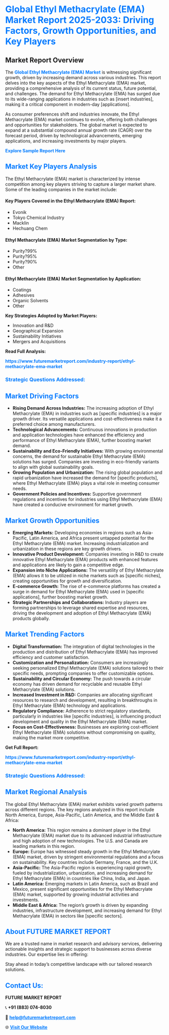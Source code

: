 <h1 style="color: #007BFF;">Global Ethyl Methacrylate (EMA) Market Report 2025-2033: Driving Factors, Growth Opportunities, and Key Players</h1>

<section id="overview">
<h2>Market Report Overview</h2>
<p>The <a href="https://www.futuremarketreport.com/industry-report/ethyl-methacrylate-ema-market" style="color: #007BFF; text-decoration: none;"><strong>Global Ethyl Methacrylate (EMA) Market</strong></a> is witnessing significant growth, driven by increasing demand across various industries. This report delves into the key aspects of the Ethyl Methacrylate (EMA) market, providing a comprehensive analysis of its current status, future potential, and challenges. The demand for Ethyl Methacrylate (EMA) has surged due to its wide-ranging applications in industries such as [insert industries], making it a critical component in modern-day [applications].</p>
<p>As consumer preferences shift and industries innovate, the Ethyl Methacrylate (EMA) market continues to evolve, offering both challenges and opportunities for stakeholders. The global market is expected to expand at a substantial compound annual growth rate (CAGR) over the forecast period, driven by technological advancements, emerging applications, and increasing investments by major players.</p>
</section>

<section id="overview">
<p><a href="https://www.futuremarketreport.com/request-sample/reportId=87648" style="color: #007BFF; text-decoration: none;"><strong>Explore Sample Report Here</strong></a></p>
</section>

<section id="key-players">
<h2 style="color: #007BFF;">Market Key Players Analysis</h2>
<p>The Ethyl Methacrylate (EMA) market is characterized by intense competition among key players striving to capture a larger market share. Some of the leading companies in the market include:</p>
<h4>Key Players Covered in the Ethyl Methacrylate (EMA) Report:</h4>
<ul><li>Evonik</li><li>Tokyo Chemical Industry</li><li>Macklin</li><li>Hechuang Chem</li></ul>
<h4>Ethyl Methacrylate (EMA) Market Segmentation by Type:</h4>
<ul><li>Purity?99%</li><li>Purity?95%</li><li>Purity?90%</li><li>Other</li></ul>

<h4>Ethyl Methacrylate (EMA) Market Segmentation by Application:</h4>
<ul><li>Coatings</li><li>Adhesives</li><li>Organic Solvents</li><li>Other</li></ul>
<p><strong>Key Strategies Adopted by Market Players:</strong></p>
<ul>
<li>Innovation and R&D</li>
<li>Geographical Expansion</li>
<li>Sustainability Initiatives</li>
<li>Mergers and Acquisitions</li>
</ul>
</section>

<section>
<p><strong>Read Full Analysis: </strong></p><a href="https://www.futuremarketreport.com/industry-report/ethyl-methacrylate-ema-market" style="color: #007BFF; text-decoration: none;"><strong>https://www.futuremarketreport.com/industry-report/ethyl-methacrylate-ema-market</strong></a>
<h3 style="color: #007BFF;">Strategic Questions Addressed:</h3>
</section>

<section id="driving-factors">
<h2 style="color: #007BFF;">Market Driving Factors</h2>
<ul>
<li><strong>Rising Demand Across Industries:</strong> The increasing adoption of Ethyl Methacrylate (EMA) in industries such as [specific industries] is a major growth driver. Its versatile applications and cost-effectiveness make it a preferred choice among manufacturers.</li>
<li><strong>Technological Advancements:</strong> Continuous innovations in production and application technologies have enhanced the efficiency and performance of Ethyl Methacrylate (EMA), further boosting market demand.</li>
<li><strong>Sustainability and Eco-Friendly Initiatives:</strong> With growing environmental concerns, the demand for sustainable Ethyl Methacrylate (EMA) solutions has surged. Companies are investing in eco-friendly variants to align with global sustainability goals.</li>
<li><strong>Growing Population and Urbanization:</strong> The rising global population and rapid urbanization have increased the demand for [specific products], where Ethyl Methacrylate (EMA) plays a vital role in meeting consumer needs.</li>
<li><strong>Government Policies and Incentives:</strong> Supportive government regulations and incentives for industries using Ethyl Methacrylate (EMA) have created a conducive environment for market growth.</li>
</ul>
</section>

<section id="growth-opportunities">
<h2 style="color: #007BFF;">Market Growth Opportunities</h2>
<ul>
<li><strong>Emerging Markets:</strong> Developing economies in regions such as Asia-Pacific, Latin America, and Africa present untapped potential for the Ethyl Methacrylate (EMA) market. Increasing industrialization and urbanization in these regions are key growth drivers.</li>
<li><strong>Innovative Product Development:</strong> Companies investing in R&D to create innovative Ethyl Methacrylate (EMA) products with enhanced features and applications are likely to gain a competitive edge.</li>
<li><strong>Expansion into Niche Applications:</strong> The versatility of Ethyl Methacrylate (EMA) allows it to be utilized in niche markets such as [specific niches], creating opportunities for growth and diversification.</li>
<li><strong>E-commerce Growth:</strong> The rise of e-commerce platforms has created a surge in demand for Ethyl Methacrylate (EMA) used in [specific applications], further boosting market growth.</li>
<li><strong>Strategic Partnerships and Collaborations:</strong> Industry players are forming partnerships to leverage shared expertise and resources, driving the development and adoption of Ethyl Methacrylate (EMA) products globally.</li>
</ul>
</section>

<section id="trending-factors">
<h2 style="color: #007BFF;">Market Trending Factors</h2>
<ul>
<li><strong>Digital Transformation:</strong> The integration of digital technologies in the production and distribution of Ethyl Methacrylate (EMA) has improved efficiency and customer satisfaction.</li>
<li><strong>Customization and Personalization:</strong> Consumers are increasingly seeking personalized Ethyl Methacrylate (EMA) solutions tailored to their specific needs, prompting companies to offer customizable options.</li>
<li><strong>Sustainability and Circular Economy:</strong> The push towards a circular economy has driven demand for recyclable and reusable Ethyl Methacrylate (EMA) solutions.</li>
<li><strong>Increased Investment in R&D:</strong> Companies are allocating significant resources to research and development, resulting in breakthroughs in Ethyl Methacrylate (EMA) technology and applications.</li>
<li><strong>Regulatory Compliance:</strong> Adherence to strict regulatory standards, particularly in industries like [specific industries], is influencing product development and quality in the Ethyl Methacrylate (EMA) market.</li>
<li><strong>Focus on Cost-Effectiveness:</strong> Businesses are exploring cost-efficient Ethyl Methacrylate (EMA) solutions without compromising on quality, making the market more competitive.</li>
</ul>
</section>

<section>
<p><strong>Get Full Report: </strong></p><a href="https://www.futuremarketreport.com/industry-report/ethyl-methacrylate-ema-market" style="color: #007BFF; text-decoration: none;"><strong>https://www.futuremarketreport.com/industry-report/ethyl-methacrylate-ema-market</strong></a>
<h3 style="color: #007BFF;">Strategic Questions Addressed:</h3>
</section>


<section id="regional-analysis">
<h2 style="color: #007BFF;">Market Regional Analysis</h2>
<p>The global Ethyl Methacrylate (EMA) market exhibits varied growth patterns across different regions. The key regions analyzed in this report include North America, Europe, Asia-Pacific, Latin America, and the Middle East & Africa:</p>
<ul>
<li><strong>North America:</strong> This region remains a dominant player in the Ethyl Methacrylate (EMA) market due to its advanced industrial infrastructure and high adoption of new technologies. The U.S. and Canada are leading markets in this region.</li>
<li><strong>Europe:</strong> Europe has witnessed steady growth in the Ethyl Methacrylate (EMA) market, driven by stringent environmental regulations and a focus on sustainability. Key countries include Germany, France, and the U.K.</li>
<li><strong>Asia-Pacific:</strong> The Asia-Pacific region is experiencing rapid growth, fueled by industrialization, urbanization, and increasing demand for Ethyl Methacrylate (EMA) in countries like China, India, and Japan.</li>
<li><strong>Latin America:</strong> Emerging markets in Latin America, such as Brazil and Mexico, present significant opportunities for the Ethyl Methacrylate (EMA) market, supported by growing industrial activities and investments.</li>
<li><strong>Middle East & Africa:</strong> The region’s growth is driven by expanding industries, infrastructure development, and increasing demand for Ethyl Methacrylate (EMA) in sectors like [specific sectors].</li>
</ul>
</section>

<footer>
<h2 style="color: #007BFF;">About FUTURE MARKET REPORT</h2>
<p>We are a trusted name in market research and advisory services, delivering actionable insights and strategic support to businesses across diverse industries. Our expertise lies in offering:</p>

<p>Stay ahead in today’s competitive landscape with our tailored research solutions.</p>

<h2 style="color: #007BFF;">Contact Us:</h2>
<p><strong>FUTURE MARKET REPORT</strong></p>
<p>📞 <strong>+91 (883) 074-8030</strong></p>
<p>📧 <strong><a href="mailto:help@futuremarketreport.com" style="color: #007BFF;">help@futuremarketreport.com</a></strong></p>
<p>🌐 <strong><a href="https://www.futuremarketreport.com/" style="color: #007BFF;">Visit Our Website</a></strong></p>
</footer>